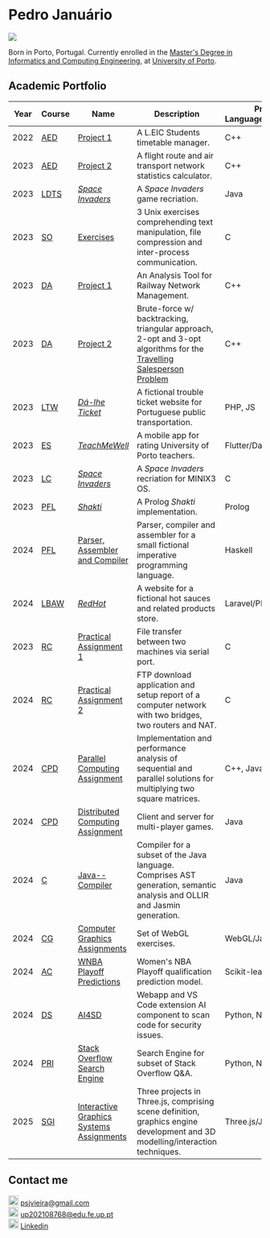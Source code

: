 # Pedro Januário

![](https://komarev.com/ghpvc/?username=pedroojanuu&color=red)

Born in Porto, Portugal. Currently enrolled in the <a href="https://sigarra.up.pt/feup/en/CUR_GERAL.CUR_VIEW?pv_ano_lectivo=2022&pv_origem=CUR&pv_tipo_cur_sigla=L&pv_curso_id=22841">Master's Degree in Informatics and Computing Engineering</a>, at <a href="http://up.pt/portal/en">University of Porto</a>.

## Academic Portfolio

|Year|Course|Name|Description|Programming Language(s)/Tecnology(ies)|Grade (/20)|
|----|------|-----------|---------------------------------------------------------------------------------------------------------------------------------------------------------------|-----------------------|------------|
|2022|[AED](https://sigarra.up.pt/feup/en/UCURR_GERAL.FICHA_UC_VIEW?pv_ocorrencia_id=501673)|[Project 1](https://github.com/pedroojanuu/aedproj1)|A L.EIC Students timetable manager.|C++|18.83|
|2023|[AED](https://sigarra.up.pt/feup/en/UCURR_GERAL.FICHA_UC_VIEW?pv_ocorrencia_id=501673)|[Project 2](https://github.com/pedroojanuu/aedproj2)|A flight route and air transport network statistics calculator.|C++|19.60|
|2023|[LDTS](https://sigarra.up.pt/feup/en/UCURR_GERAL.FICHA_UC_VIEW?pv_ocorrencia_id=501676)|[_Space Invaders_](https://github.com/pedroojanuu/spaceinvaders)|A _Space Invaders_ game recriation.|Java|18.10|
|2023|[SO](https://sigarra.up.pt/feup/en/UCURR_GERAL.FICHA_UC_VIEW?pv_ocorrencia_id=501677)|[Exercises](https://github.com/pedroojanuu/tpso)|3 Unix exercises comprehending text manipulation, file compression and inter-process communication.|C|19.00|
|2023|[DA](https://sigarra.up.pt/feup/en/UCURR_GERAL.FICHA_UC_VIEW?pv_ocorrencia_id=501678)|[Project 1](https://github.com/pedroojanuu/daproj1)|An Analysis Tool for Railway Network Management.|C++|16.73|
|2023|[DA](https://sigarra.up.pt/feup/en/UCURR_GERAL.FICHA_UC_VIEW?pv_ocorrencia_id=501678)|[Project 2](https://github.com/pedroojanuu/daproj2)|Brute-force w/ backtracking, triangular approach, 2-opt and 3-opt algorithms for the [Travelling Salesperson Problem](https://en.wikipedia.org/wiki/Travelling_salesman_problem)|C++|18.35|
|2023|[LTW](https://sigarra.up.pt/feup/en/ucurr_geral.ficha_uc_view?pv_ocorrencia_id=501681)|[_Dá-lhe Ticket_](https://github.com/pedroojanuu/dalheticket)|A fictional trouble ticket website for Portuguese public transportation.|PHP, JS|16.40|
|2023|[ES](https://sigarra.up.pt/feup/en/ucurr_geral.ficha_uc_view?pv_ocorrencia_id=501679)|[_TeachMeWell_](https://github.com/pedroojanuu/teachmewell)|A mobile app for rating University of Porto teachers.|Flutter/Dart|19.40|
|2023|[LC](https://sigarra.up.pt/feup/en/UCURR_GERAL.FICHA_UC_VIEW?pv_ocorrencia_id=501680)|[_Space Invaders_](https://github.com/pedroojanuu/minixinvaders)|A _Space Invaders_ recriation for MINIX3 OS.|C|17.45|
|2023|[PFL](https://sigarra.up.pt/feup/en/UCURR_GERAL.FICHA_UC_VIEW?pv_ocorrencia_id=520329)|[_Shakti_](https://github.com/pedroojanuu/shakti)|A Prolog _Shakti_ implementation.|Prolog|15.89|
|2024|[PFL](https://sigarra.up.pt/feup/en/UCURR_GERAL.FICHA_UC_VIEW?pv_ocorrencia_id=520329)|[Parser, Assembler and Compiler](https://github.com/pedroojanuu/pfl)|Parser, compiler and assembler for a small fictional imperative programming language.|Haskell|19.13|
|2024|[LBAW](https://sigarra.up.pt/feup/en/UCURR_GERAL.FICHA_UC_VIEW?pv_ocorrencia_id=520328)|[_RedHot_](https://github.com/pedroojanuu/redhot)|A website for a fictional hot sauces and related products store.|Laravel/PHP, JS|18.20|
|2023|[RC](https://sigarra.up.pt/feup/en/UCURR_GERAL.FICHA_UC_VIEW?pv_ocorrencia_id=520330)|[Practical Assignment 1](https://github.com/pedroojanuu/rc_tp1)|File transfer between two machines via serial port.|C|17.50|
|2024|[RC](https://sigarra.up.pt/feup/en/UCURR_GERAL.FICHA_UC_VIEW?pv_ocorrencia_id=520330)|[Practical Assignment 2](https://github.com/pedroojanuu/rc_tp2)|FTP download application and setup report of a computer network with two bridges, two routers and NAT.|C|17.40|
|2024|[CPD](https://sigarra.up.pt/feup/en/UCURR_GERAL.FICHA_UC_VIEW?pv_ocorrencia_id=520333)|[Parallel Computing Assignment](https://github.com/pedroojanuu/parallel)|Implementation and performance analysis of sequential and parallel solutions for multiplying two square matrices.|C++, Java|17.20|
|2024|[CPD](https://sigarra.up.pt/feup/en/UCURR_GERAL.FICHA_UC_VIEW?pv_ocorrencia_id=520333)|[Distributed Computing Assignment](https://github.com/pedroojanuu/distributed)|Client and server for multi-player games.|Java|17.45|
|2024|[C](https://sigarra.up.pt/feup/en/UCURR_GERAL.FICHA_UC_VIEW?pv_ocorrencia_id=520331)|[Java-- Compiler](https://github.com/pedroojanuu/javamm)|Compiler for a subset of the Java language. Comprises AST generation, semantic analysis and OLLIR and Jasmin generation.|Java|20.00|
|2024|[CG](https://sigarra.up.pt/feup/en/UCURR_GERAL.FICHA_UC_VIEW?pv_ocorrencia_id=520332)|[Computer Graphics Assignments](https://github.com/pedroojanuu/cg2024)|Set of WebGL exercises.|WebGL/JavaScript|18.00|
|2024|[AC](https://sigarra.up.pt/feup/en/UCURR_GERAL.FICHA_UC_VIEW?pv_ocorrencia_id=540676)|[WNBA Playoff Predictions](https://github.com/pedroojanuu/wnba)|Women's NBA Playoff qualification prediction model.|Scikit-learn/Python|15.40|
|2024|[DS](https://sigarra.up.pt/feup/en/ucurr_geral.ficha_uc_view?pv_ocorrencia_id=540677)|[AI4SD](https://github.com/pedroojanuu/ai4sd)|Webapp and VS Code extension AI component to scan code for security issues.|Python, Next.js/JS|17.60|
|2024|[PRI](https://sigarra.up.pt/feup/en/ucurr_geral.ficha_uc_view?pv_ocorrencia_id=540678)|[Stack Overflow Search Engine](https://github.com/pedroojanuu/pri)|Search Engine for subset of Stack Overflow Q&A.|Python, Next.js/JS, Solr|17.50|
|2025|[SGI](https://sigarra.up.pt/feup/en/ucurr_geral.ficha_uc_view?pv_ocorrencia_id=540680)|[Interactive Graphics Systems Assignments](https://github.com/pedroojanuu/sgi)|Three projects in Three.js, comprising scene definition, graphics engine development and 3D modelling/interaction techniques.|Three.js/JS|16.20 / 18.20 / 17.60|

## Contact me

<img width=20 title="Email" src="https://upload.wikimedia.org/wikipedia/commons/4/48/Symbol-User-Email-Icon.png"/> psjvieira@gmail.com<br>
<img width=20 title="Email" src="https://upload.wikimedia.org/wikipedia/commons/4/48/Symbol-User-Email-Icon.png"/> up202108768@edu.fe.up.pt<br>
<img width=20 title="Linkedin" src="https://upload.wikimedia.org/wikipedia/commons/c/ca/LinkedIn_logo_initials.png"/> <a href="https://linkedin.com/in/pedrojanuario">Linkedin</a>
